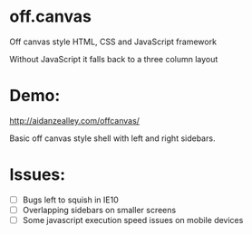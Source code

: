 off.canvas
==========

Off canvas style HTML, CSS and JavaScript framework

Without JavaScript it falls back to a three column layout

Demo:
=====
http://aidanzealley.com/offcanvas/

Basic off canvas style shell with left and right sidebars.

Issues:
=======
- [ ] Bugs left to squish in IE10
- [ ] Overlapping sidebars on smaller screens
- [ ] Some javascript execution speed issues on mobile devices

